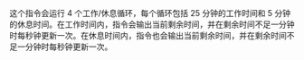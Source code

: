 这个指令会运行 4 个工作/休息循环，每个循环包括 25 分钟的工作时间和 5 分钟的休息时间。在工作时间内，指令会输出当前剩余时间，并在剩余时间不足一分钟时每秒钟更新一次。在休息时间内，指令也会输出当前剩余时间，并在剩余时间不足一分钟时每秒钟更新一次。

